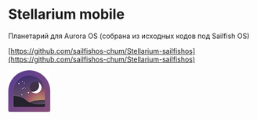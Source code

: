 Stellarium mobile
===================

Планетарий для Aurora OS (собрана из исходных кодов под Sailfish OS)

[https://github.com/sailfishos-chum/Stellarium-sailfishos](https://github.com/sailfishos-chum/Stellarium-sailfishos)

![picture](../assets/images/open-source/stellarium.png)